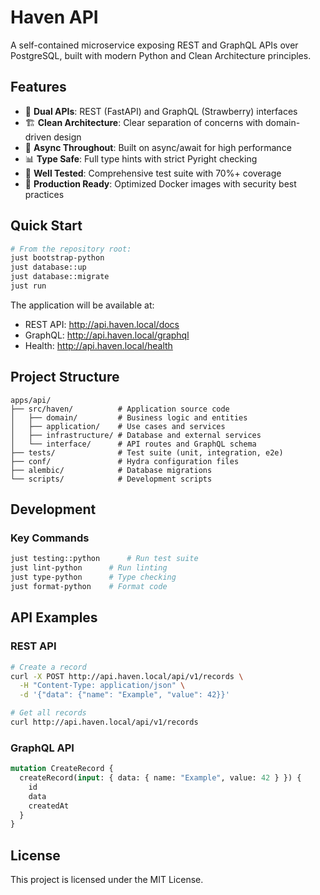 # Haven API

A self-contained microservice exposing REST and GraphQL APIs over PostgreSQL, built with modern Python and Clean Architecture principles.

## Features

- 🚀 **Dual APIs**: REST (FastAPI) and GraphQL (Strawberry) interfaces
- 🏗️ **Clean Architecture**: Clear separation of concerns with domain-driven design
- 🔄 **Async Throughout**: Built on async/await for high performance
- 📊 **Type Safe**: Full type hints with strict Pyright checking
- 🧪 **Well Tested**: Comprehensive test suite with 70%+ coverage
- 🐳 **Production Ready**: Optimized Docker images with security best practices

## Quick Start

```bash
# From the repository root:
just bootstrap-python
just database::up
just database::migrate
just run
```

The application will be available at:
- REST API: http://api.haven.local/docs
- GraphQL: http://api.haven.local/graphql
- Health: http://api.haven.local/health

## Project Structure

```
apps/api/
├── src/haven/          # Application source code
│   ├── domain/         # Business logic and entities
│   ├── application/    # Use cases and services
│   ├── infrastructure/ # Database and external services
│   └── interface/      # API routes and GraphQL schema
├── tests/              # Test suite (unit, integration, e2e)
├── conf/               # Hydra configuration files
├── alembic/            # Database migrations
└── scripts/            # Development scripts
```

## Development

### Key Commands

```bash
just testing::python      # Run test suite
just lint-python      # Run linting
just type-python      # Type checking
just format-python    # Format code
```

## API Examples

### REST API

```bash
# Create a record
curl -X POST http://api.haven.local/api/v1/records \
  -H "Content-Type: application/json" \
  -d '{"data": {"name": "Example", "value": 42}}'

# Get all records
curl http://api.haven.local/api/v1/records
```

### GraphQL API

```graphql
mutation CreateRecord {
  createRecord(input: { data: { name: "Example", value: 42 } }) {
    id
    data
    createdAt
  }
}
```

## License

This project is licensed under the MIT License.
